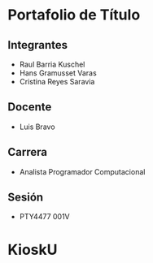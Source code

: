 # Portafolio de Título

## Integrantes
- Raul Barria Kuschel
- Hans Gramusset Varas
- Cristina Reyes Saravia

## Docente
- Luis Bravo

## Carrera
- Analista Programador Computacional

## Sesión
- PTY4477 001V

#
# KioskU

